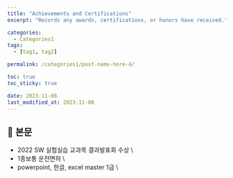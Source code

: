 ```yaml
---
title: "Achievements and Certifications"
excerpt: "Records any awards, certifications, or honors have received."

categories:
  - Categories1
tags:
  - [tag1, tag2]

permalink: /categories1/post-name-here-4/

toc: true
toc_sticky: true

date: 2023-11-08
last_modified_at: 2023-11-08
---
```


## 🦥 본문

- 2022 SW 실험실습 교과목 결과발표회 수상 \
- 1종보통 운전면허 \
- powerpoint, 한글, excel master 1급 \
